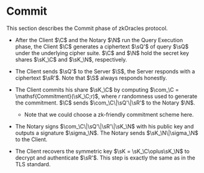 # Commit
This section describes the Commit phase of zkOracles protocol.

- After the Client $\C$ and the Notary $\N$ run the Query Execution phase, the Client $\C$ generates a ciphertext $\sQ'$ of query $\sQ$ under the underlying cipher suite. $\C$ and $\N$ hold the secret key shares $\sK_\C$ and $\sK_\N$, respectively.

- The Client sends $\sQ'$ to the Server $\S$, the Server responds with a ciphertext $\sR'$. Note that $\S$ always responds honestly.

- The Client commits his share $\sK_\C$ by computing $\com_\C = \mathsf{Commitment}(\sK_\C;r)$, where $r$ randomness used to generate the commitment. $\C$ sends $\com_\C\|\sQ'\|\sR'$ to the Notary $\N$.
    - Note that we could choose a zk-friendly commitment scheme here.

- The Notary signs $\com_\C\|\sQ'\|\sR'\|\sK_\N$ with his public key and outputs a signature $\sigma_\N$. The Notary sends $\sK_\N\|\sigma_\N$ to the Client.

- The Client recovers the symmetric key $\sK = \sK_\C\oplus\sK_\N$ to decrypt and authenticate $\sR'$. This step is exactly the same as in the TLS standard.


